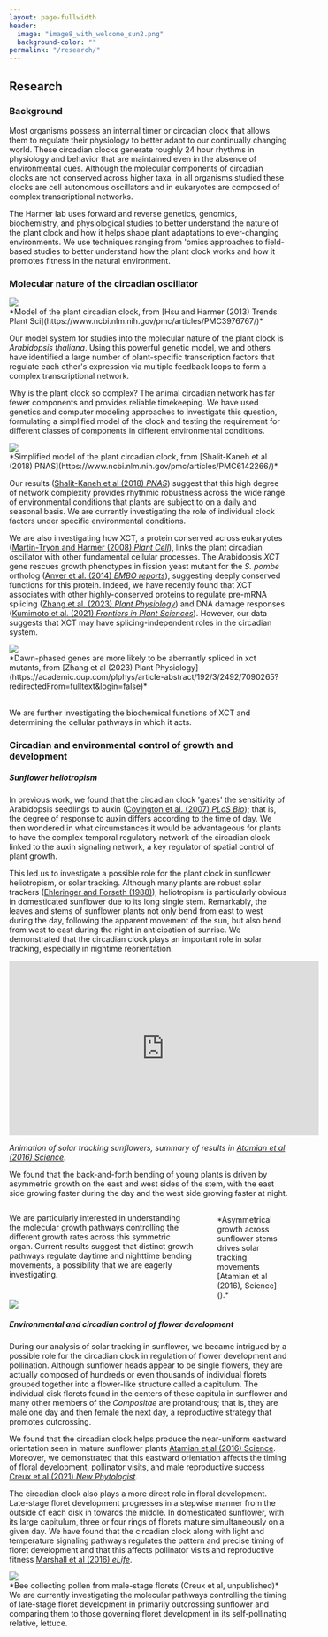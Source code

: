 ```yaml
---
layout: page-fullwidth
header:
  image: "image8_with_welcome_sun2.png"
  background-color: ""
permalink: "/research/"
---
```

<h2> Research</h2>

<h3>Background </h3>
Most organisms possess an internal timer or circadian clock that allows them to regulate their physiology to better adapt to our continually changing world. These circadian clocks generate roughly 24 hour rhythms in physiology and behavior that are maintained even in the absence of environmental cues. Although the molecular components of circadian clocks are not conserved across higher taxa, in all organisms studied these clocks are cell autonomous oscillators and in eukaryotes are composed of complex transcriptional networks.

The Harmer lab uses forward and reverse genetics, genomics, biochemistry, and physiological studies to better understand the nature of the plant clock and how it helps shape plant adaptations to ever-changing environments. We use techniques ranging from 'omics approaches to field-based studies to better understand how the plant clock works and how it promotes fitness in the natural environment.

<h3>Molecular nature of the circadian oscillator</h3>

<div class="small-6 columns"><img src="{{site.baseurl}}/assets/img/research/polly-model-full.png">
</div>
*Model of the plant circadian clock, from [Hsu and Harmer (2013) Trends Plant Sci](https://www.ncbi.nlm.nih.gov/pmc/articles/PMC3976767/)*

Our model system for studies into the molecular nature of the plant clock is *Arabidopsis thaliana*. Using this powerful genetic model, we and others have identified a large number of plant-specific transcription factors that regulate each other's expression via multiple feedback loops to form a complex transcriptional network.

<div class="spacer"></div>

Why is the plant clock so complex? The animal circadian network has far fewer components and provides reliable timekeeping. We have used genetics and computer modeling approaches to investigate this question, formulating a simplified model of the clock and testing the requirement for different classes of components in different environmental conditions.

<div class="spacer"></div>

<div class="small-6 columns"><img src="{{site.baseurl}}/assets/img/research/akiva-simple-clock-smlr.png">
</div>
*Simplified model of the plant circadian clock, from [Shalit-Kaneh et al (2018) PNAS](https://www.ncbi.nlm.nih.gov/pmc/articles/PMC6142266/)*

Our results ([Shalit-Kaneh et al (2018) *PNAS*](https://www.ncbi.nlm.nih.gov/pmc/articles/PMC6142266/)) suggest that this high degree of network complexity provides rhythmic robustness across the wide range of environmental conditions that plants are subject to on a daily and seasonal basis. We are currently investigating the role of individual clock factors under specific environmental conditions.

<div class="spacer"></div>

We are also investigating how XCT, a protein conserved across eukaryotes ([Martin-Tryon and Harmer (2008) *Plant Cell*](http://www.plantcell.org/content/plantcell/20/5/1244.full.pdf)), links the plant circadian oscillator with other fundamental cellular processes. The Arabidopsis *XCT* gene rescues growth phenotypes in fission yeast mutant for the *S. pombe* ortholog  ([Anver et al. (2014) *EMBO reports*](http://embor.embopress.org/content/15/8/894.long)), suggesting deeply conserved functions for this protein. Indeed, we have recently found that XCT associates with other highly-conserved proteins to regulate pre-mRNA splicing ([Zhang et al. (2023) *Plant Physiology*](https://academic.oup.com/plphys/article-abstract/192/3/2492/7090265?redirectedFrom=fulltext&login=false)) and DNA damage responses ([Kumimoto et al. (2021) *Frontiers in Plant Sciences*](https://www.frontiersin.org/articles/10.3389/fpls.2021.707923/full)). However, our data suggests that XCT may have splicing-independent roles in the circadian system. 

<div class="small-6 columns"><img src="{{site.baseurl}}/assets/img/research/xct-phase-splicing.png">
</div>
*Dawn-phased genes are more likely to be aberrantly spliced in xct mutants, from [Zhang et al (2023) Plant Physiology](https://academic.oup.com/plphys/article-abstract/192/3/2492/7090265?redirectedFrom=fulltext&login=false)*
<div class="spacer"></div>
<br>

We are further investigating the biochemical functions of XCT and determining the cellular pathways in which it acts.
<br>

<div class="spacer"></div>

<h3>Circadian and environmental control of growth and development</h3>
<h5>Sunflower heliotropism</h5>

In previous work, we found that the circadian clock 'gates' the sensitivity of Arabidopsis seedlings to auxin ([Covington et al. (2007) *PLoS Bio*](https://journals.plos.org/plosbiology/article?id=10.1371/journal.pbio.0050222)); that is, the degree of response to auxin differs according to the time of day. We then wondered in what circumstances it would be advantageous for plants to have the complex temporal regulatory network of the circadian clock linked to the auxin signaling network, a key regulator of spatial control of plant growth.

This led us to investigate a possible role for the plant clock in sunflower heliotropism, or solar tracking. Although many plants are robust solar trackers ([Ehleringer and Forseth (1988)](https://www.cambridge.org/core/books/plant-canopies/diurnal-leaf-movements-and-productivity-in-canopies/0BCB482BCA3986A3156B6AEC150A2C47#)), heliotropism is particularly obvious in domesticated sunflower due to its long single stem. Remarkably, the leaves and stems of sunflower plants not only bend from east to west during the day, following the apparent movement of the sun, but also bend from west to east during the night in anticipation of sunrise. We demonstrated that the circadian clock plays an important role in solar tracking, especially in nightime reorientation.

<iframe width="560" height="315" src="https://www.youtube.com/embed/GCRNHdGXTi4" frameborder="0" allow="accelerometer; autoplay; encrypted-media; gyroscope; picture-in-picture" allowfullscreen></iframe>

*Animation of solar tracking sunflowers, summary of results in [Atamian et al (2016) Science](http://science.sciencemag.org/content/353/6299/587).*

We found that the back-and-forth bending of young plants is driven by asymmetric growth on the east and west sides of the stem, with the east side growing faster during the day and the west side growing faster at night.

<div class="small-6 columns" markdown="1">

We are particularly interested in understanding the molecular growth pathways controlling the different growth rates across this symmetric organ. Current results suggest that distinct growth pathways regulate daytime and nighttime bending movements, a possibility that we are eagerly investigating.
<div class="spacer"></div>
<br>
*Asymmetrical growth across sunflower stems drives solar tracking movements [Atamian et al (2016), Science]().*
</div>
<div class="small-6 columns">
<img src="{{site.baseurl}}/assets/img/research/stem-growth.jpg">
</div>

<h5>Environmental and circadian control of flower development</h5>

During our analysis of solar tracking in sunflower, we became intrigued by a possible role for the circadian clock in regulation of flower development and pollination. Although sunflower heads appear to be single flowers, they are actually composed of hundreds or even thousands of individual florets grouped together into a flower-like structure called a capitulum. The individual disk florets found in the centers of these capitula in sunflower and many other members of the *Compositae* are protandrous; that is, they are male one day and then female the next day, a reproductive strategy that promotes outcrossing.

We found that the circadian clock helps produce the near-uniform eastward orientation seen in mature sunflower plants [Atamian et al (2016) Science](http://science.sciencemag.org/content/353/6299/587). Moreover, we demonstrated that this eastward orientation affects the timing of floral development, pollinator visits, and male reproductive success [Creux et al (2021) *New Phytologist*](https://nph.onlinelibrary.wiley.com/doi/10.1111/nph.17627).

The circadian clock also plays a more direct role in floral development. Late-stage floret development progresses in  a stepwise manner from the outside of each disk in towards the middle. In domesticated sunflower, with its large capitulum, three or four rings of florets mature simultaneously on a given day. We have found that the circadian clock along with light and temperature signaling pathways regulates the pattern and precise timing of floret development and that this affects pollinator visits and reproductive fitness [Marshall et al (2016) *eLife*](https://elifesciences.org/articles/80984).

<div class="small-6 columns"><img src="{{site.baseurl}}/assets/img/research/bee-on-flower.png">
</div>
*Bee collecting pollen from male-stage florets (Creux et al, unpublished)*

<div class="spacer"></div>
We are currently investigating the molecular pathways controlling the timing of late-stage floret development in primarily outcrossing sunflower and comparing them to those governing floret development in its self-pollinating relative, lettuce.
